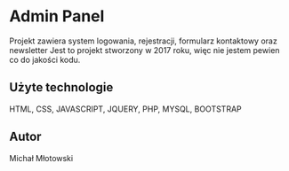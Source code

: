 # Admin Panel

Projekt zawiera system logowania, rejestracji, formularz kontaktowy oraz newsletter
Jest to projekt stworzony w 2017 roku, więc nie jestem pewien co do jakości kodu.

## Użyte technologie

HTML, CSS, JAVASCRIPT, JQUERY, PHP, MYSQL, BOOTSTRAP

## Autor

Michał Młotowski
